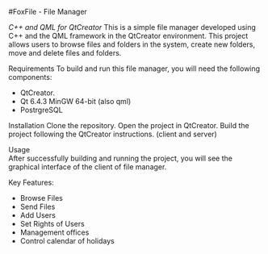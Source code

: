 #FoxFile - File Manager

*C++ and QML for QtCreator*
This is a simple file manager developed using C++ and the QML framework in the QtCreator environment. This project allows users to browse files and folders in the system, create new folders, move and delete files and folders.

Requirements
To build and run this file manager, you will need the following components:
- QtCreator.
- Qt 6.4.3 MinGW 64-bit (also qml)
- PostrgreSQL 
 
Installation
Clone the repository.
Open the project in QtCreator.
Build the project following the QtCreator instructions. (client and server)

Usage  
After successfully building and running the project, you will see the graphical interface of the client of file manager.

Key Features:
- Browse Files
- Send Files
- Add Users
- Set Rights of Users
- Management offices
- Control calendar of holidays
